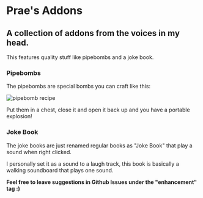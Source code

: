 # Prae's Addons

## A collection of addons from the voices in my head.

This features quality stuff like pipebombs and a joke book.

### Pipebombs
The pipebombs are special bombs you can craft like this:

![pipebomb recipe](https://user-images.githubusercontent.com/74604338/199359985-a212af0b-f7ef-4cc4-992a-4bb9135382b9.png)

Put them in a chest, close it and open it back up and you have a portable explosion!

### Joke Book
The joke books are just renamed regular books as "Joke Book" that play a sound when right clicked.

I personally set it as a sound to a laugh track, this book is basically a walking soundboard that plays one sound.

**Feel free to leave suggestions in Github Issues under the "enhancement" tag :)**
